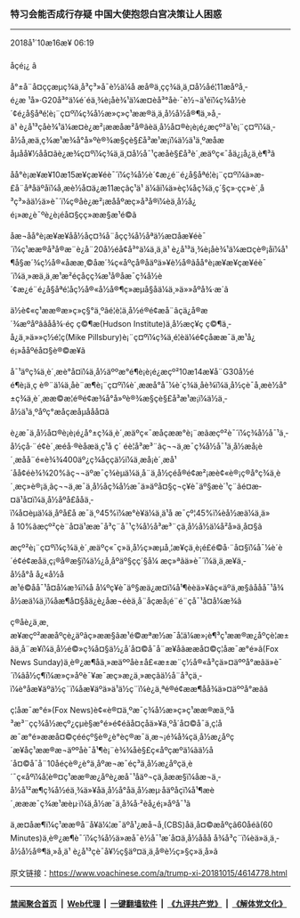 ### 特习会能否成行存疑 中国大使抱怨白宫决策让人困惑
------------------------

<div class="published">
 <span class="date" title="ä¸­å½æ¶é´">
  <time datetime="2018-10-16T06:19:56+08:00">
   2018å¹´10æ16æ¥ 06:19
  </time>
 </span>
</div>
<br/>
<div class="wsw">
 <span class="dateline">
  åçé¡¿ â
 </span>
 <p>
  å°±å¨å¤ççæµç¾ä¸­å³ç³»å¯è½ä¼å æå®ä¸­çç¾ä¸­ä¸¤å½åé¦11æåºå¸­é¿æ ¹å»·G20å³°ä¼é´éä¸¾è¡åè¾¹ä¼æ¤èå³°åè·¯è½¬ä¹éï¼ç¾å½è´¢é¿å§åªé¦è¡¨ç¤ºï¼ç¾å½æ»ç»ç¹ææ®ä¸ä¸­å½å½å®¶ä¸»å¸­ä¹ è¿å¹³çåè¾¹ä¼æ¤è¿æ²¡ææåæ²å®ãèä¸­å½å¤®è¡è¡é¿æçº²ä¹è¡¨ç¤ºï¼ä¸­å½å¸æä¸ç¾æ¹æ¾å°å»ºè®¾æ§çè§£å³æ¹æ¡ï¼ä½ä¹ä¸ºæåæåµåå¥½åå¤ãè¿æ¾ç¤ºï¼ç¾ä¸­ä¸¤å½å¯¹ç­æåè§£å³è´¸æäºç«¯åä¿¡å¿ä¸è¶³ã
 </p>
 <p>
  åå°è¡æ¥æ¥10æ15æ¥çæ¥éè¯´ï¼ç¾å½è´¢æ¿é¨é¿å§åªé¦è¡¨ç¤ºï¼ä»æ­£å¨åªåäºåï¼å¸æè½å¤ä¿æ11æçâç¹ä¹ ä¼âï¼ä»èç¼åç¾ä¸­ç´§ç»·çç»è´¸å³ç³»ãä½ä»è¯´ï¼ç®åè¿æ²¡æååºæç»å³å®ï¼èä¸­å½å¿é¡»æ¿è¯ºè¿è¡éå¤§çç»ææ§æ¹é©ã
 </p>
 <p>
  åæ¬åå°è¡æ¥æ¥åå½­åç¤¾å¨åçç¾å½åªä½æ­¤åæ¥éè¯´ï¼ç¹ææ®å³å®æ¨è¿å¨20å½éå¢å³°ä¼ä¸ä¸ä¹ è¿å¹³ä¸¾è¡åè¾¹ä¼æ¤çè®¡åï¼å¹¶å§æ´¾ç½å®«åææ¸©åæ´¾ç«åºçå®åäºä»¥è½å®ãåå°è¡æ¥æ¥çæ¥éè¯´ï¼ä¸»æä¸ä¸­æ¹æ²éç­åçç¾æ¹å®åæ¯ç¾å½è´¢æ¿é¨é¿å§åªé¦åç½å®«å½å®¶ç»æµå§åä¼ä¸»ä»»åºå¾·æ´ã
 </p>
 <p>
  ä½è¢«ç¹ææ®æ»ç»ç§°ä¸ºâé¦è¦ä¸­å½é®é¢æå¨âçä¿å®æ´¾æºåºââåå¾·éç ç©¶æ(Hudson Institute)ä¸­å½æç¥ç ç©¶ä¸­å¿ä¸»ä»»ç½é¦ç(Mike Pillsbury)è¡¨ç¤ºï¼ç¾ä¸­é¦èä¼é¢çåææ¯ä¸­æ¹å¿é¡»ååºéå¤§è®©æ­¥ã
 </p>
 <p>
  å¯¹äºç¾ä¸­è´¸æè°å¤ï¼ä¸­å½äººæ°é¶è¡è¡é¿æçº²10æ14æ¥å¨G30å½éé¶è¡ä¸ç è®¨ä¼ä¸åè¨æ¶è¡¨ç¤ºï¼è´¸ææå°å¯¼è´ç¾ä¸­åè¾ï¼ä¸­å½çè¯å¸æè½å°±ç¾ä¸­è´¸ææ©æ¦é®é¢æ¾å°å»ºè®¾æ§çè§£å³æ¹æ¡ï¼ä½ä¸­å½ä¹ä¸ºåºç°æåçæåµååå¤ã
 </p>
 <p>
  è¿æ¯ä¸­å½å¤®è¡è¡é¿å°±ç¾ä¸­è´¸æäºç«¯æåçææ°è¡¨æãæçº²è¯´ï¼ç¾å½å¯¹ä¸­å½çå·¨é¢è´¸æéå·®èåæä¸ç¹å ç´ éè¦å³æ³¨ãç¬¬ä¸æ¯ç¾å½å¯¹ä¸­å½æå¡è´¸æå­å¨é«è¾¾400äº¿ç¾åççä½ï¼ä¸æå¡è´¸æå¹´åå¢éè¾¾20%ãç¬¬äºæ¯ç¾èµä¼ä¸å¨ä¸­å½çéå®é¢æ²¡æè¢«è®¡ç®å°ç¾ä¸­è´¸æç»è®¡ä¸­ãç¬¬ä¸æ¯ä¸­å½åç¾å½æ¯ä»äºå¤§ç¬ç¥è¯äº§æè´¹ç¨ãé¤æ­¤ä¹å¤ï¼ä¸­å½åºå£ååä¸­ï¼å¤èµä¼ä¸åºå£å æ¯ä¸º45%ï¼æ°è¥ä¼ä¸ä¹å æ¯çº¦45%ï¼èå½æä¼ä¸ä»å 10%ãæçº²çè¨å¤ä¹ææ¯å³ç¨å¯¹ç¾å½å³æ³¨çä¸­å½å½ä¼å²å»ä¸å¤§ã
 </p>
 <p>
  æçº²è¡¨ç¤ºï¼ç¾ä¸­è´¸æäºç«¯ç»ä¸­å½ç»æµå¸¦æ¥çä¸è¡é£é©å·¨å¤§ï¼å¯¼è´è´é¢é¢æåä¸ç¡®å®æ§ï¼ä½¿å¸åºäº§çç´§å¼ æç»ªãä»è¯´ï¼ä¸ä¸æ­¥ä¸­å½å°å å¿«å½åæ¹é©åå¯¹å¤å¼æ¾ï¼å å¼ºç¥è¯äº§æä¿æ¤ï¼å¹¶èèä»¥âç«äºä¸­æ§âååå¯¹å¾å½æä¼ä¸ï¼åæ¶å¤§åä¿è¿åæ¬éèä¸å¨åçæå¡é¨é¨çå¯¹å¤å¼æ¾ã
 </p>
 <p>
  ç®åè¿ä¸æ¸æ¥æçº²ææåºçè¿äºâç»ææ§âæ¹é©æªæ½æ¯å¦ä¼æ»¡è¶³ç¹ææ®æ¿åºçè¦æ±ãä¸å¨æ¥ï¼ä¸­å½é©»ç¾å¤§ä½¿å´å¤©å¯å¨æ¥åãææå¤©ç¦åæ¯æ°é»ã(Fox News Sunday)ä¸è®¿æ¶åä¸»æäººåè±å£«æ±æ¨ç½å®«å³ç­ä»¤äººå°æãä»è¯´ï¼âå½ç¶ï¼æ»ç»åºè¯¥æ¯æç»æ¿ä¸»æçãä½å¨å³ç­ä¸­ï¼è°åæ¥äºä½ç¨ï¼åæ¥äºä»ä¹ä½ç¨ï¼è¿ä¸ªé®é¢ææ¶åå¾ä»¤äººå°æãâ
 </p>
 <p>
  ç¦åæ¯æ°é»(Fox News)è¢«è®¤ä¸ºæ¯ç¾å½æ»ç»ç¹ææ®æä¸ºå³æ³¨çç¾å½æçº¿çµè§æ°é»é¢éãå¤çåä»¥ä¸ºå´å¤©å¯ä¸ç¦åæ¯æ°é»ææå¤©çééçº§è®¿è°èç®æ¯ä¸æ¬¡é¾å¾çä¸­å½æ¿åºç´æ¥åç¹ææ®æ¬äººåè¯å¹¶è¡¨è¾¾åè§£ç«åºçæºä¼ãä½å´å¤©å¯å¨10åéçè®¿è°ä¸­åºæ¬æ¯éç³ä¸­å½æ¿åºçä¸è´¯ç«åºï¼å¦è®¤ç¹ææ®æ¿åºè¿æå¯¹åäº¬çä¸åææ§ï¼åæ¬ä¸­å½å¹²æ¶ç¾å½éä¸¾ä»¥åä¸­å½å°åä¸­å½æµ·åäºåç­ï¼å¹¶æè´¸æææ¯ç¾æ¹æèµ·ï¼ä¸­å½æ¯ä¸å¾å·²èå¿é¡»åºå¯¹ã
 </p>
 <p>
  ä¸æ­¤åæ¶ï¼ç¹ææ®å¨å¥ä¼¦æ¯äºå¹¿æ­å¬å¸(CBS)åä¸å¤©æ­åºçã60åéã(60 Minutes)ä¸è®¿æ¶è¯´ï¼ç¾å½ä»æå¯è½å¯¹æ´å¤ä¸­å½ååå å¾å³ç¨ï¼èä»ä¸ä¸­å½å½å®¶ä¸»å¸­ä¹ è¿å¹³çè¯å¥½ç§äº¤ä¸ä¸å®è½ç»§ç»­ä¸å»ã
 </p>
</div>

原文链接：https://www.voachinese.com/a/trump-xi-20181015/4614778.html


------------------------
#### [禁闻聚合首页](https://github.com/gfw-breaker/banned-news/blob/master/README.md) &nbsp;|&nbsp; [Web代理](https://github.com/gfw-breaker/open-proxy/blob/master/README.md) &nbsp;|&nbsp;  [一键翻墙软件](https://github.com/gfw-breaker/nogfw/blob/master/README.md) &nbsp;|&nbsp; [《九评共产党》](https://github.com/gfw-breaker/9ping.md/blob/master/README.md#九评之一评共产党是什么) &nbsp;|&nbsp; [《解体党文化》](https://github.com/gfw-breaker/jtdwh.md/blob/master/README.md#绪论)